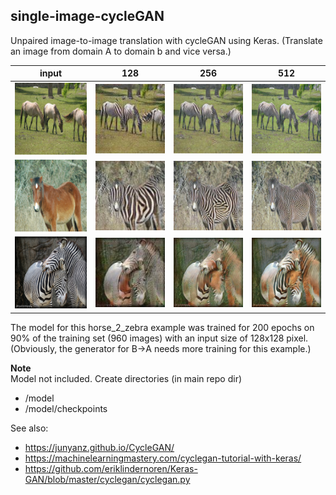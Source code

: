 ## single-image-cycleGAN
Unpaired image-to-image translation with cycleGAN using Keras. (Translate an image from domain A to domain b and vice versa.)


input  | 128 | 256 |  512
:-------------------------:|:-------------------------:|:-------------------------:|:-------------------------:
<img src="readme_files/horse_2_zebra_1_in.jpg" width="200" />|<img src="readme_files/horse_2_zebra_1_128.jpg" width="200" />|<img src="readme_files/horse_2_zebra_1_256.jpg" width="200" />|<img src="readme_files/horse_2_zebra_1_512.jpg" width="200" />
<img src="readme_files/horse_2_zebra_2_in.jpg" width="200" />|<img src="readme_files/horse_2_zebra_2_128.jpg" width="200" />|<img src="readme_files/horse_2_zebra_2_256.jpg" width="200" />|<img src="readme_files/horse_2_zebra_2_512.jpg" width="200" />
<img src="readme_files/zebra_2_horse_1_in.jpg" width="200" />|<img src="readme_files/zebra_2_horse_1_128.jpg" width="200" />|<img src="readme_files/zebra_2_horse_1_256.jpg" width="200" />|<img src="readme_files/zebra_2_horse_1_512.jpg" width="200" />
    

The model for this horse_2_zebra example was trained for 200 epochs on 90% of the training set (960 images) with an input size of 128x128 pixel.    
(Obviously, the generator for B->A needs more training for this example.)
    
**Note**    
Model not included. Create directories (in  main repo dir)
- /model
- /model/checkpoints

See also:
- https://junyanz.github.io/CycleGAN/
- https://machinelearningmastery.com/cyclegan-tutorial-with-keras/
- https://github.com/eriklindernoren/Keras-GAN/blob/master/cyclegan/cyclegan.py